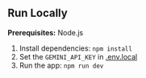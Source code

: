 




## Run Locally

**Prerequisites:**  Node.js


1. Install dependencies:
   `npm install`
2. Set the `GEMINI_API_KEY` in [.env.local](.env.local)
3. Run the app:
   `npm run dev`
